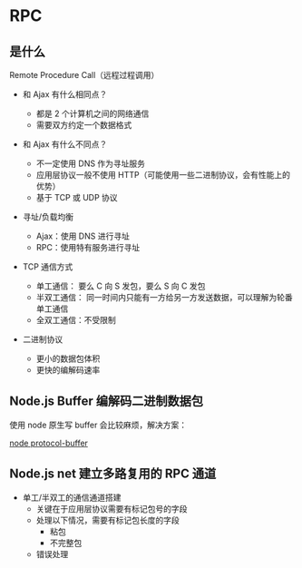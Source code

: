 # RPC

## 是什么

Remote Procedure Call（远程过程调用）

- 和 Ajax 有什么相同点？

  - 都是 2 个计算机之间的网络通信
  - 需要双方约定一个数据格式

- 和 Ajax 有什么不同点？

  - 不一定使用 DNS 作为寻址服务
  - 应用层协议一般不使用 HTTP（可能使用一些二进制协议，会有性能上的优势）
  - 基于 TCP 或 UDP 协议

- 寻址/负载均衡

  - Ajax：使用 DNS 进行寻址
  - RPC：使用特有服务进行寻址

- TCP 通信方式

  - 单工通信： 要么 C 向 S 发包，要么 S 向 C 发包
  - 半双工通信： 同一时间内只能有一方给另一方发送数据，可以理解为轮番单工通信
  - 全双工通信：不受限制

- 二进制协议
  - 更小的数据包体积
  - 更快的编解码速率

## Node.js Buffer 编解码二进制数据包

使用 node 原生写 buffer 会比较麻烦，解决方案：

[node protocol-buffer](https://www.npmjs.com/package/protocol-buffers)

## Node.js net 建立多路复用的 RPC 通道

- 单工/半双工的通信通道搭建
  - 关键在于应用层协议需要有标记包号的字段
  - 处理以下情况，需要有标记包长度的字段
    - 粘包
    - 不完整包
  - 错误处理
